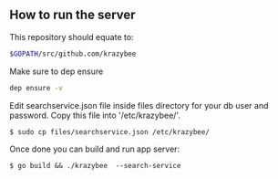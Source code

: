 ## How to run the server

This repository should equate to:
```bash
$GOPATH/src/github.com/krazybee
```

Make sure to dep ensure
```bash
dep ensure -v
```

Edit searchservice.json file inside files directory for your db user and password. Copy this file into '/etc/krazybee/'.
```bash
$ sudo cp files/searchservice.json /etc/krazybee/
```

Once done you can build and run app server:
```
$ go build && ./krazybee  --search-service
```
